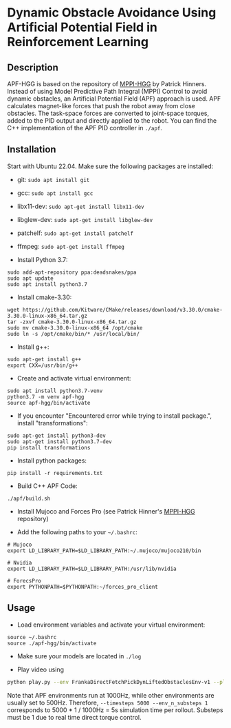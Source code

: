 # Dynamic Obstacle Avoidance Using Artificial Potential Field in Reinforcement Learning

## Description

APF-HGG is based on the repository of [MPPI-HGG](https://github.com/phinners/HGG-MPPI) by Patrick Hinners.
Instead of using Model Predictive Path Integral (MPPI) Control to avoid dynamic obstacles, an Artificial Potential Field (APF) approach is used.
APF calculates magnet-like forces that push the robot away from close obstacles. The task-space forces are converted to joint-space torques, added to the PID output and directly applied to the robot.
You can find the C++ implementation of the APF PID controller in `./apf`.


## Installation

Start with Ubuntu 22.04. Make sure the following packages are installed:
- git: ```sudo apt install git```
- gcc: ```sudo apt install gcc```
- libx11-dev: ```sudo apt-get install libx11-dev```
- libglew-dev: ```sudo apt-get install libglew-dev```
- patchelf: ```sudo apt-get install patchelf```
- ffmpeg: ```sudo apt-get install ffmpeg```
  
- Install Python 3.7:
```
sudo add-apt-repository ppa:deadsnakes/ppa
sudo apt update
sudo apt install python3.7
```

- Install cmake-3.30:
```
wget https://github.com/Kitware/CMake/releases/download/v3.30.0/cmake-3.30.0-linux-x86_64.tar.gz
tar -zxvf cmake-3.30.0-linux-x86_64.tar.gz
sudo mv cmake-3.30.0-linux-x86_64 /opt/cmake
sudo ln -s /opt/cmake/bin/* /usr/local/bin/
```

- Install g++:
```
sudo apt-get install g++
export CXX=/usr/bin/g++
```

- Create and activate virtual environment:
```
sudo apt install python3.7-venv 
python3.7 -m venv apf-hgg
source apf-hgg/bin/activate
```

- If you encounter "Encountered error while trying to install package.", install "transformations":
```
sudo apt-get install python3-dev
sudo apt-get install python3.7-dev
pip install transformations
```

- Install python packages:
```
pip install -r requirements.txt
```

- Build C++ APF Code:
```
./apf/build.sh
```

- Install Mujoco and Forces Pro (see Patrick Hinner's [MPPI-HGG](https://github.com/phinners/HGG-MPPI) repository)

- Add the following paths to your ```~/.bashrc```:
```
# Mujoco
export LD_LIBRARY_PATH=$LD_LIBRARY_PATH:~/.mujoco/mujoco210/bin

# Nvidia
export LD_LIBRARY_PATH=$LD_LIBRARY_PATH:/usr/lib/nvidia

# ForecsPro
export PYTHONPATH=$PYTHONPATH:~/forces_pro_client
```

## Usage

- Load environment variables and activate your virtual environment:
```
source ~/.bashrc
source ./apf-hgg/bin/activate
```

- Make sure your models are located in ```./log```

- Play video using
```bash
python play.py --env FrankaDirectFetchPickDynLiftedObstaclesEnv-v1 --play_path log/ddpg2-FrankaDirectFetchPickDynLiftedObstaclesEnv-v1-hgg/ --play_epoch 19 --goal apf --play_policy APFPolicy --timesteps 5000 --env_n_substeps 1
```

Note that APF environments run at 1000Hz, while other environments are usually set to 500Hz. Therefore, `--timesteps 5000 --env_n_substeps 1` corresponds to 5000 * 1 / 1000Hz = 5s simulation time per rollout. Substeps must be 1 due to real time direct torque control.
